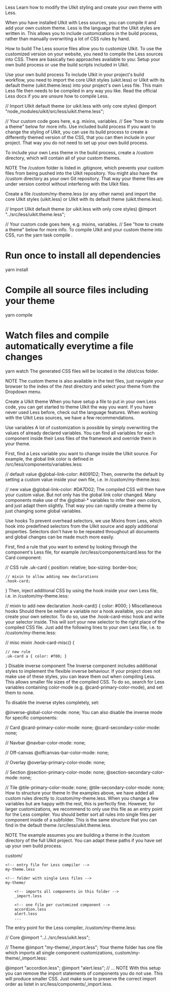 
Less
Learn how to modify the UIkit styling and create your own theme with Less.

When you have installed UIkit with Less sources, you can compile it and add your own custom theme. Less is the language that the UIkit styles are written in. This allows you to include customizations in the build process, rather than manually overwriting a lot of CSS rules by hand.

How to build
The Less source files allow you to customize UIkit. To use the customized version on your website, you need to compile the Less sources into CSS. There are basically two approaches available to you: Setup your own build process or use the build scripts included in UIkit.

Use your own build process
To include UIkit in your project's build workflow, you need to import the core UIkit styles (uikit.less) or UIkit with its default theme (uikit.theme.less) into your project's own Less file. This main Less file then needs to be compiled in any way you like. Read the official Less docs if you are unsure how to compile Less.

// Import UIkit default theme (or uikit.less with only core styles)
@import "node_modules/uikit/src/less/uikit.theme.less";

// Your custom code goes here, e.g. mixins, variables.
// See "how to create a theme" below for more info.
Use included build process
If you want to change the styling of UIkit, you can use its build process to create a differently themed version of the CSS, that you can then include in your project. That way you do not need to set up your own build process.

To include your own Less theme in the build process, create a /custom directory, which will contain all of your custom themes.

NOTE The /custom folder is listed in .gitignore, which prevents your custom files from being pushed into the UIkit repository. You might also have the /custom directory as your own Git repository. That way your theme files are under version control without interfering with the UIkit files.

Create a file /custom/my-theme.less (or any other name) and import the core UIkit styles (uikit.less) or UIkit with its default theme (uikit.theme.less).

// Import UIkit default theme (or uikit.less with only core styles)
@import "../src/less/uikit.theme.less";

// Your custom code goes here, e.g. mixins, variables.
// See "how to create a theme" below for more info.
To compile UIkit and your custom theme into CSS, run the yarn task compile .

# Run once to install all dependencies
yarn install

# Compile all source files including your theme
yarn compile

# Watch files and compile automatically everytime a file changes
yarn watch
The generated CSS files will be located in the /dist/css folder.

NOTE The custom theme is also available in the test files, just navigate your browser to the index of the /test directory and select your theme from the Dropdown menu.

Create a UIkit theme
When you have setup a file to put in your own Less code, you can get started to theme UIkit the way you want. If you have never used Less before, check out the language features. When working with the UIkit Less sources, we have a few recommendations.

Use variables
A lot of customization is possible by simply overwriting the values of already declared variables. You can find all variables for each component inside their Less files of the framework and override them in your theme.

First, find a Less variable you want to change inside the UIkit source. For example, the global link color is defined in /src/less/components/variables.less:

// default value
@global-link-color: #4091D2;
Then, overwrite the default by setting a custom value inside your own file, i.e. in /custom/my-theme.less:

// new value
@global-link-color: #DA7D02;
The compiled CSS will then have your custom value. But not only has the global link color changed. Many components make use of the @global-* variables to infer their own colors, and just adapt them slightly. That way you can rapidly create a theme by just changing some global variables.

Use hooks
To prevent overhead selectors, we use Mixins from Less, which hook into predefined selectors from the UIkit source and apply additional properties. Selectors don't have to be repeated throughout all documents and global changes can be made much more easily.

First, find a rule that you want to extend by looking through the component's Less file, for example /src/less/components/card.less for the Card component:

// CSS rule
.uk-card {
    position: relative;
    box-sizing: border-box;

    // mixin to allow adding new declarations
    .hook-card;
}
Then, inject additional CSS by using the hook inside your own Less file, i.e. in /custom/my-theme.less:

// mixin to add new declaration
.hook-card() { color: #000; }
Miscellaneous hooks
Should there be neither a variable nor a hook available, you can also create your own selector. To do so, use the .hook-card-misc hook and write your selector inside. This will sort your new selector to the right place of the compiled CSS file. Just add the following lines to your own Less file, i.e. to /custom/my-theme.less:

// misc mixin
.hook-card-misc() {

    // new rule
    .uk-card a { color: #f00; }
}
Disable inverse component
The Inverse component includes additional styles to implement the flexible inverse behaviour. If your project does not make use of these styles, you can leave them out when compiling Less. This allows smaller file sizes of the compiled CSS. To do so, search for Less variables containing color-mode (e.g. @card-primary-color-mode), and set them to none.

To disable the inverse styles completely, set:

@inverse-global-color-mode: none;
You can also disable the inverse mode for specific components:

// Card
@card-primary-color-mode: none;
@card-secondary-color-mode: none;

// Navbar
@navbar-color-mode: none;

// Off-canvas
@offcanvas-bar-color-mode: none;

// Overlay
@overlay-primary-color-mode: none;

// Section
@section-primary-color-mode: none;
@section-secondary-color-mode: none;

// Tile
@tile-primary-color-mode: none;
@tile-secondary-color-mode: none;
How to structure your theme
In the examples above, we have added all custom rules directly to /custom/my-theme.less. When you change a few variables but are happy with the rest, this is perfectly fine. However, for larger customizations, we recommend to only use this file as an entry point for the Less compiler. You should better sort all rules into single files per component inside of a subfolder. This is the same structure that you can find in the default theme /src/less/uikit.theme.less.

NOTE The example assumes you are building a theme in the /custom directory of the full UIkit project. You can adapt these paths if you have set up your own build process.

custom/

    <!-- entry file for Less compiler -->
    my-theme.less

    <!-- folder with single Less files -->
    my-theme/

        <!-- imports all components in this folder -->
        _import.less

        <!-- one file per customized component -->
        accordion.less
        alert.less
        ...
The entry point for the Less compiler, /custom/my-theme.less:

// Core
@import "../../src/less/uikit.less";

// Theme
@import "my-theme/_import.less";
Your theme folder has one file which imports all single component customizations, custom/my-theme/_import.less:

@import "accordion.less";
@import "alert.less";
// ...
NOTE With this setup you can remove the import statements of components you do not use. This will produce smaller CSS. Just make sure to preserve the correct import order as listet in src/less/components/_import.less.
